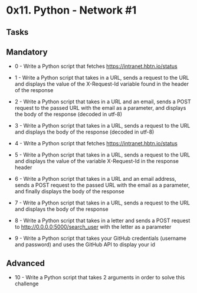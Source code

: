 # 0x11. Python - Network #1

## Tasks

## Mandatory

* 0 - Write a Python script that fetches https://intranet.hbtn.io/status

* 1 - Write a Python script that takes in a URL, sends a request to the URL and displays the value of the X-Request-Id variable found in the header of the response

* 2 - Write a Python script that takes in a URL and an email, sends a POST request to the passed URL with the email as a parameter, and displays the body of the response (decoded in utf-8)

* 3 - Write a Python script that takes in a URL, sends a request to the URL and displays the body of the response (decoded in utf-8)

* 4 - Write a Python script that fetches https://intranet.hbtn.io/status

* 5 - Write a Python script that takes in a URL, sends a request to the URL and displays the value of the variable X-Request-Id in the response header

* 6 - Write a Python script that takes in a URL and an email address, sends a POST request to the passed URL with the email as a parameter, and finally displays the body of the response

* 7 - Write a Python script that takes in a URL, sends a request to the URL and displays the body of the response

* 8 - Write a Python script that takes in a letter and sends a POST request to http://0.0.0.0:5000/search_user with the letter as a parameter

* 9 - Write a Python script that takes your GitHub credentials (username and password) and uses the GitHub API to display your id

## Advanced

* 10 - Write a Python script that takes 2 arguments in order to solve this challenge
